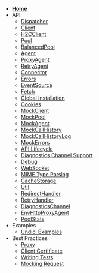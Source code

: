 <!-- Sidebar for Docsify -->

* [**Home**](/ "Node.js Undici")
* API
  * [Dispatcher](../docs/api/Dispatcher.md "Undici API - Dispatcher")
  * [Client](../docs/api/Client.md "Undici API - Client")
  * [H2CClient](../docs/api/H2CClient.md "Undici H2C API - Client")
  * [Pool](../docs/api/Pool.md "Undici API - Pool")
  * [BalancedPool](../docs/api/BalancedPool.md "Undici API - BalancedPool")
  * [Agent](../docs/api/Agent.md "Undici API - Agent")
  * [ProxyAgent](../docs/api/ProxyAgent.md "Undici API - ProxyAgent")
  * [RetryAgent](../docs/api/RetryAgent.md "Undici API - RetryAgent")
  * [Connector](../docs/api/Connector.md "Custom connector")
  * [Errors](../docs/api/Errors.md "Undici API - Errors")
  * [EventSource](../docs/api/EventSource.md "Undici API - EventSource")
  * [Fetch](../docs/api/Fetch.md "Undici API - Fetch")
  * [Global Installation](../docs/api/GlobalInstallation.md "Undici API - Global Installation")
  * [Cookies](../docs/api/Cookies.md "Undici API - Cookies")
  * [MockClient](../docs/api/MockClient.md "Undici API - MockClient")
  * [MockPool](../docs/api/MockPool.md "Undici API - MockPool")
  * [MockAgent](../docs/api/MockAgent.md "Undici API - MockAgent")
  * [MockCallHistory](../docs/api/MockCallHistory.md "Undici API - MockCallHistory")
  * [MockCallHistoryLog](../docs/api/MockCallHistoryLog.md "Undici API - MockCallHistoryLog")
  * [MockErrors](../docs/api/MockErrors.md "Undici API - MockErrors")
  * [API Lifecycle](../docs/api/api-lifecycle.md "Undici API - Lifecycle")
  * [Diagnostics Channel Support](../docs/api/DiagnosticsChannel.md "Diagnostics Channel Support")
  * [Debug](../docs/api/Debug.md "Undici API - Debugging Undici")
  * [WebSocket](../docs/api/WebSocket.md "Undici API - WebSocket")
  * [MIME Type Parsing](../docs/api/ContentType.md "Undici API - MIME Type Parsing")
  * [CacheStorage](../docs/api/CacheStorage.md "Undici API - CacheStorage")
  * [Util](../docs/api/Util.md "Undici API - Util")
  * [RedirectHandler](../docs/api/RedirectHandler.md "Undici API - RedirectHandler")
  * [RetryHandler](../docs/api/RetryHandler.md "Undici API - RetryHandler")
  * [DiagnosticsChannel](../docs/api/DiagnosticsChannel.md "Undici API - DiagnosticsChannel")
  * [EnvHttpProxyAgent](../docs/api/EnvHttpProxyAgent.md "Undici API - EnvHttpProxyAgent")
  * [PoolStats](../docs/api/PoolStats.md "Undici API - PoolStats")
* Examples
  * [Undici Examples](../examples/ "Undici Examples")
* Best Practices
  * [Proxy](../docs/best-practices/proxy.md "Connecting through a proxy")
  * [Client Certificate](../docs/best-practices/client-certificate.md "Connect using a client certificate")
  * [Writing Tests](../docs/best-practices/writing-tests.md "Using Undici inside tests")
  * [Mocking Request](../docs/best-practices/mocking-request.md "Using Undici inside tests")

